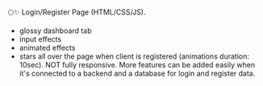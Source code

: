 🌕✨ Login/Register Page (HTML/CSS/JS). 
- glossy dashboard tab
- input effects
- animated effects 
- stars all over the page when client is registered (animations duration: 10sec).
NOT fully responsive.
More features can be added easily when it's connected to a backend and a database for login and register data.
